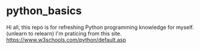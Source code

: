 # python_basics
Hi all, this repo is for refreshing Python programming knowledge for myself.
(unlearn to relearn)
I'm praticing from this site.
https://www.w3schools.com/python/default.asp
